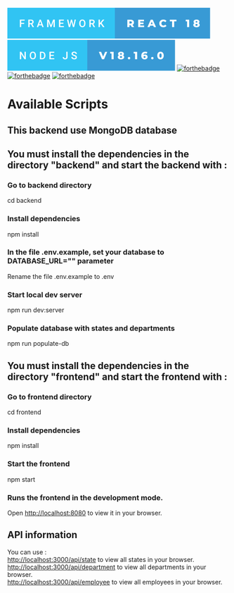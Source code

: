 [![forthebadge](./frontend/public/framework-react-18.svg)](https://forthebadge.com)
[![forthebadge](./frontend/public/node-js-v18.16.0.svg)](https://forthebadge.com)
[![forthebadge](https://forthebadge.com/images/badges/uses-js.svg)](https://forthebadge.com)
[![forthebadge](https://forthebadge.com/images/badges/uses-html.svg)](https://forthebadge.com)
[![forthebadge](https://forthebadge.com/images/badges/uses-css.svg)](https://forthebadge.com)

# Available Scripts

## This backend use MongoDB database
## You must install the dependencies in the directory "backend" and start the backend with :

### Go to backend directory
cd backend

### Install dependencies
npm install

### In the file .env.example, set your database to DATABASE_URL="" parameter
Rename the file .env.example to .env

### Start local dev server
npm run dev:server

### Populate database with states and departments
npm run populate-db


## You must install the dependencies in the directory "frontend" and start the frontend with :

### Go to frontend directory
cd frontend

### Install dependencies
npm install

### Start the frontend
npm start


### Runs the frontend in the development mode.
Open [http://localhost:8080](http://localhost:8080) to view it in your browser.

## API information
You can use :  
[http://localhost:3000/api/state](http://localhost:3000/api/state) to view all states in your browser.  
[http://localhost:3000/api/department](http://localhost:3000/api/departments) to view all departments in your browser.  
[http://localhost:3000/api/employee](http://localhost:3000/api/employee) to view all employees in your browser.  
